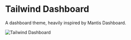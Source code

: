 # Tailwind Dashboard

A dashboard theme, heavily inspired by Mantis Dashboard.

![Tailwind Dashboard](https://github.com/clickadelic/tailwind-dashboard/blob/main/image.jpg?raw=true)
